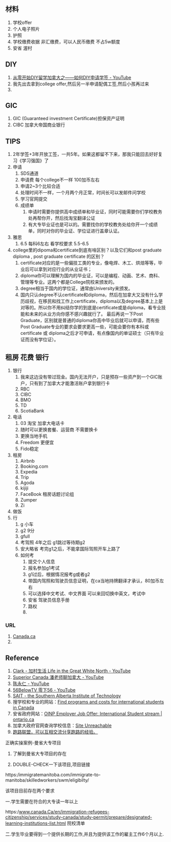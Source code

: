 ## 材料
1. 学校offer
2. 个人电子照片
3. 护照
4. 学校缴费收据 非汇缴费，可以人民币缴费 不占5w额度
5. 安省 渥村

## DIY
1. [从零开始DIY留学加拿大之——如何DIY申请学签 - YouTube](https://www.youtube.com/watch?v=7x-xpPabsVk&ab_channel=Clark-%E5%8A%A0%E6%9D%91%E7%94%9F%E6%B4%BBLifeintheGreatWhiteNorth)
2. 我先出去拿到college offer,然后另一半申请配偶工签,然后小孩再过来
3. 



## GIC
1. GIC (Guaranteed investment Certificate)担保资产证明
2. CIBC 加拿大帝国商业银行

## TIPS
1. 2年学签+3年开放工签，一共5年。如果这都留不下来，那我只能回去好好复习《学习强国》了
2. 申请
	1. SDS通道
	2. 申请费 每个college不一样 100加币左右
	3. 申请2~3个比较合适
	4. 处理时间不一样，一个月两个月正常，时间长可以发邮件问学校
	5. 学习官网提交
	6. 成绩单
		1. 申请时需要你提供高中成绩单和毕业证，同时可能需要你们学校教务处再帮你开，然后找淘宝翻译公证
		2. 有大专毕业证也是可以的。需要找你的学校教务处给你开一个成绩单，同时对你的毕业证、学位证进行盖章认证。
3. 雅思
	1. 6.5 每科6左右 看学校要求 5.5-6.5
4. college里的dipoma和certificate到底有啥区别？以及它们和post graduate diploma , post graduate certificate 的区别？
	1. certificate对应的是一些偏技工类的专业，像电焊、木工、烘焙等等，毕业后可以拿到对应行业的从业证书；
	2. diploma你可以理解为国内的毕业证，可以是编程、动画、艺术、商科、管理等专业。这两个都是College院校来颁发的。
	3. degree相当于国内的学位证，通常由University来颁发。 
	4. 国内只认degree不认certificate和diploma，然后在加拿大又没有什么学历歧视，在移民和找工作上certificate，diploma以及degree基本上上是 对等的。所以你不用纠结你学的到底是certificate或是diploma，看专业技能和未来的从业方向你感不感兴趣就行了。 最后再说一下Post Graduate，区别就是普通的diploma你高中毕业后就可以申请，而有些Post Graduate专业的要求会要求更高一些，可能会要你有本科或certificate 或 diploma之后才可申请，有点像国内的单证硕士（只有毕业证而没有学位证）。 

## 租房 花费 银行
1. 银行
	1. 我来这边没有带过现金。国内无法开户，只是预存一些资产到一个GIC账户，只有到了加拿大才能激活账户拿到银行卡
	2. RBC
	3. CIBC
	4. BMO
	5. TD
	6. ScotiaBank 
2. 电话
	1. 03 淘宝 加拿大电话卡
	2. 随时可以更换套餐、运营商 不需要换卡
	3. 更换当地手机
	4. Freedom 更便宜
	5. Fido稳定 
3. 租房
	1. Airbnb
	2. Booking.com
	3. Expedia 
	4. Trip
	5. Agoda
	6. kijiji
	7. FaceBook 租房话题讨论组
	8. Zumper
	9. Zi
4. 做饭 
5. 行
	1. g 小车 
	2. g2 9分 
	3. gfull 
	4. 考驾照 4年之后 g1跳过等待期g2
	5. 安大略省 考完g1之后，不能拿国际驾照开车上路了
	6. 如何考
		1. 提交个人信息
		2. 报名参加g1考试
		3. g1过后，根据情况报考g或者g2
		4. 带国内驾照和驾驶员信息证明，在ca当地持牌翻译才承认，80加币左右 
		5. 可以选择中文考试、中文界面 可以来回切换中英文，考试中
		6. 安省 驾驶员信息手册
		7. 路权
		8.  


### URL
1. [Canada.ca](https://www.canada.ca/)
2. 

## Reference
1. [Clark - 加村生活 Life in the Great White North - YouTube](https://www.youtube.com/@clark2022)
2. [Superior Canada 潘老师聊加拿大 - YouTube](https://www.youtube.com/@SuperiorLife)
3. [陈永仁 - YouTube](https://www.youtube.com/channel/UCoQ2yLuQbpE6sd1E-5aE6tA)
4. [56BelowTV 零下56 - YouTube](https://www.youtube.com/channel/UCSX99Rvq5dszj6rzAPkdglA)
5. [SAIT - the Southern Alberta Institute of Technology](https://www.sait.ca/)
6. 搜学校和专业的网站：[Find programs and costs for international students in Canada](https://www.educanada.ca/programs-programmes/index.aspx?lang=eng)
7. 安省政府网站：[OINP Employer Job Offer: International Student stream | ontario.ca](https://www.ontario.ca/page/oinp-employer-job-offer-international-student-stream)
8. 加拿大政府官网查询学校信息：[Site Unreachable](https://www.canada.ca/en/immigration-refugees-citizenship/services/study-canada/study-permit/prepare/designated-learning-institutions-list.html)
9. [跑路联盟，可以互相交流分享跑路的经验。](https://www.reddit.com/r/iwanttorun/)



正确实操案例-曼省大专项目

1. 了解到曼省大专项目的存在

2. DOUBLE-CHECK一下该项目,项目链接

https:/immigratemanitoba.com/immigrate-to-manitoba/skilledworkers/swm/eligibilty/

该项目目前存在两个要求

一.学生需要在符合的大专读一年以上

https:/www.canada.Ca/en/immigration-refugees-citizenship/services/study-canada/study-permit/prepare/designated-learning-institutions-list.html 院校清单

二.学生毕业要得到一个提供长期的工作,并且为提供该工作的雇主工作6个月以上.